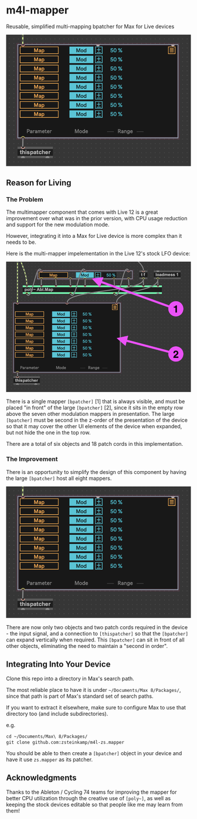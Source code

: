 # m4l-mapper
Reusable, simplified multi-mapping bpatcher for Max for Live devices

![zs.mapper](extras/zs.mapper.png)

## Reason for Living

### The Problem
The multimapper component that comes with Live 12 is a great improvement over what was in the prior version, with CPU usage reduction and support for the new modulation mode.

However, integrating it into a Max for Live device is more complex than it needs to be. 

Here is the multi-mapper impelementation in the Live 12's stock LFO device:

![The implementation as shipped with Live 12](extras/stock_lfo.png)

There is a single mapper `[bpatcher]` [1] that is always visible, and must be placed "in front" of the large `[bpatcher]` [2], since it sits in the empty row above the seven other modulation mappers in presentation. The large `[bpatcher]` must be second in the z-order of the presentation of the device so that it may cover the other UI elements of the device when expanded, but not hide the one in the top row.

There are a total of six objects and 18 patch cords in this implementation.

### The Improvement
There is an opportunity to simplify the design of this component by having the large `[bpatcher]` host all eight mappers.

![The improvement](extras/zs.mapper.png)

There are now only two objects and two patch cords required in the device - the input signal, and a connection to `[thispatcher]` so that the `[bpatcher]` can expand vertically when required. This `[bpatcher]` can sit in front of all other objects, eliminating the need to maintain a "second in order". 

## Integrating Into Your Device
Clone this repo into a directory in Max's search path.

The most reliable place to have it is under `~/Documents/Max 8/Packages/`, since that path is part of Max's standard set of search paths.

If you want to extract it elsewhere, make sure to configure Max to use that directory too (and include subdirectories).

e.g.
```
cd ~/Documents/Max\ 8/Packages/
git clone github.com:zsteinkamp/m4l-zs.mapper
```

You should be able to then create a `[bpatcher]` object in your device and have it use `zs.mapper` as its patcher.

## Acknowledgments
Thanks to the Ableton / Cycling 74 teams for improving the mapper for better CPU utilization through the creative use of `[poly~]`, as well as keeping the stock devices editable so that people like me may learn from them!
